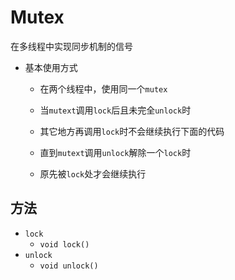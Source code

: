 # Mutex

在多线程中实现同步机制的信号

* 基本使用方式

  * 在两个线程中，使用同一个`mutex`

  * 当`mutext`调用`lock`后且未完全`unlock`时
  * 其它地方再调用`lock`时不会继续执行下面的代码
  * 直到`mutext`调用`unlock`解除一个`lock`时
  * 原先被`lock`处才会继续执行

## 方法

* `lock`
  * `void lock()`
* `unlock`
  * `void unlock()`

